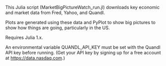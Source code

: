 This Julia script (MarketBigPictureWatch_run.jl) downloads key economic and market data from Fred, Yahoo, and Quandl.

Plots are generated using these data and PyPlot to show big pictures to show how things are going, particularly in the US.

Requires Julia 1.x. 

An environmental variable QUANDL_API_KEY must be set with the Quandl API key before running. (Get your API key by signing up for a free account at https://data.nasdaq.com.)

